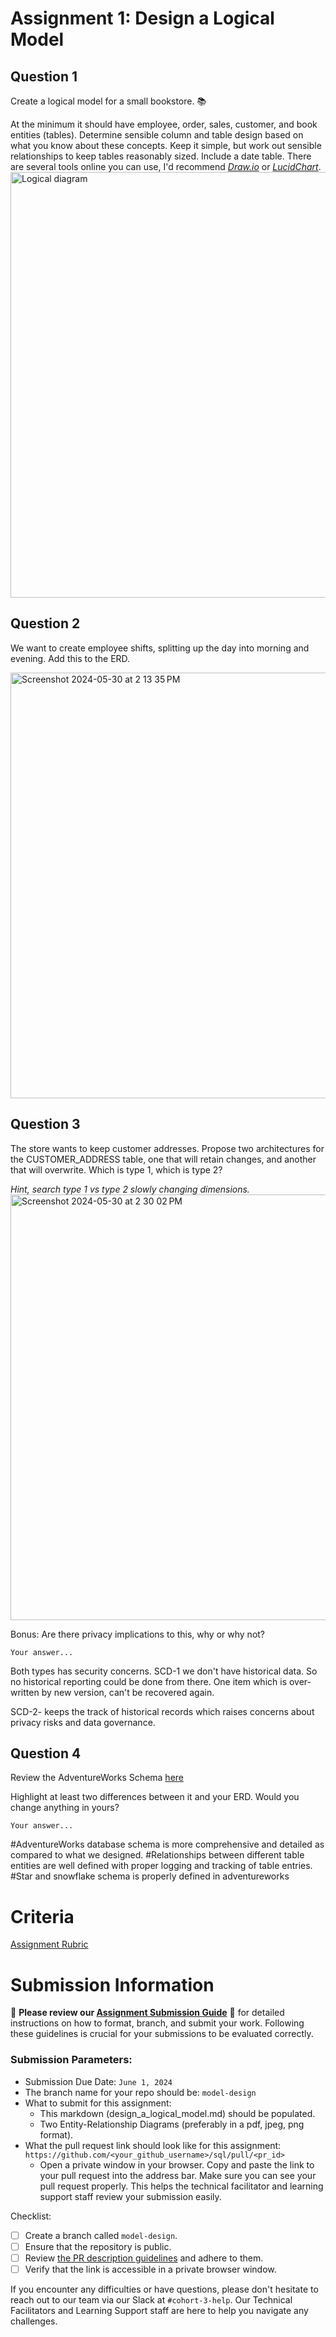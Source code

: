 # Assignment 1: Design a Logical Model

## Question 1
Create a logical model for a small bookstore. 📚

At the minimum it should have employee, order, sales, customer, and book entities (tables). Determine sensible column and table design based on what you know about these concepts. Keep it simple, but work out sensible relationships to keep tables reasonably sized. Include a date table. There are several tools online you can use, I'd recommend [_Draw.io_](https://www.drawio.com/) or [_LucidChart_](https://www.lucidchart.com/pages/).
<img width="681" alt="Logical diagram" src="https://github.com/tarunvashisht/sql/assets/167667529/3758c785-564a-4ff6-ad9d-809f94eeaa42">



## Question 2
We want to create employee shifts, splitting up the day into morning and evening. Add this to the ERD.

<img width="681" alt="Screenshot 2024-05-30 at 2 13 35 PM" src="https://github.com/tarunvashisht/sql/assets/167667529/2f700e0c-083a-4a1f-b4c5-e6a5ab535071">



## Question 3
The store wants to keep customer addresses. Propose two architectures for the CUSTOMER_ADDRESS table, one that will retain changes, and another that will overwrite. Which is type 1, which is type 2?

_Hint, search type 1 vs type 2 slowly changing dimensions._
<img width="681" alt="Screenshot 2024-05-30 at 2 30 02 PM" src="https://github.com/tarunvashisht/sql/assets/167667529/4bc4fc75-e011-4b74-a4cd-44e9adec37bb">

Bonus: Are there privacy implications to this, why or why not?
```
Your answer...
```
Both types has security concerns. SCD-1 we don't have historical data. So no historical reporting could be done from there. One item which is over-written by new version, can't be recovered again. 

SCD-2- keeps the track of historical records which raises concerns about privacy risks and data governance.
## Question 4
Review the AdventureWorks Schema [here](https://i.stack.imgur.com/LMu4W.gif)

Highlight at least two differences between it and your ERD. Would you change anything in yours?
```
Your answer...
```

#AdventureWorks database schema is more comprehensive and detailed as compared to what we designed. 
#Relationships between different table entities are well defined with proper logging and tracking of table entries. 
#Star and snowflake schema is properly defined in adventureworks
#

# Criteria

[Assignment Rubric](./assignment_rubric.md)

# Submission Information

🚨 **Please review our [Assignment Submission Guide](https://github.com/UofT-DSI/onboarding/blob/main/onboarding_documents/submissions.md)** 🚨 for detailed instructions on how to format, branch, and submit your work. Following these guidelines is crucial for your submissions to be evaluated correctly.

### Submission Parameters:
* Submission Due Date: `June 1, 2024`
* The branch name for your repo should be: `model-design`
* What to submit for this assignment:
    * This markdown (design_a_logical_model.md) should be populated.
    * Two Entity-Relationship Diagrams (preferably in a pdf, jpeg, png format).
* What the pull request link should look like for this assignment: `https://github.com/<your_github_username>/sql/pull/<pr_id>`
    * Open a private window in your browser. Copy and paste the link to your pull request into the address bar. Make sure you can see your pull request properly. This helps the technical facilitator and learning support staff review your submission easily.

Checklist:
- [ ] Create a branch called `model-design`.
- [ ] Ensure that the repository is public.
- [ ] Review [the PR description guidelines](https://github.com/UofT-DSI/onboarding/blob/main/onboarding_documents/submissions.md#guidelines-for-pull-request-descriptions) and adhere to them.
- [ ] Verify that the link is accessible in a private browser window.

If you encounter any difficulties or have questions, please don't hesitate to reach out to our team via our Slack at `#cohort-3-help`. Our Technical Facilitators and Learning Support staff are here to help you navigate any challenges.
